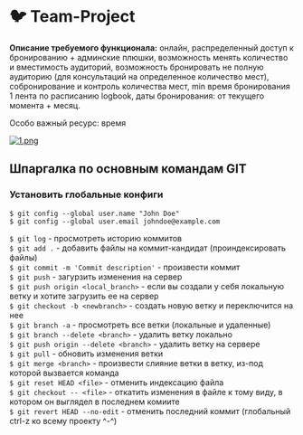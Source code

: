# 🐦 Team-Project

<b>Описание требуемого функционала:</b> онлайн, распределенный доступ к бронированию + админские плюшки, возможность менять количество и вместимость аудиторий, возможность бронировать не полную аудиторию (для консультаций на определенное количество мест), собронирование и контроль количества мест, min время бронирования 1 лента по расписанию logbook, даты бронирования: от текущего момента + месяц.

Особо важный ресурс:  время

[![1.png](https://i.postimg.cc/W1CPGT2P/1.png)](https://postimg.cc/dh2XvMkW)

## Шпаргалка по основным командам GIT<br>
### Установить глобальные конфиги
```$ git config --global user.name "John Doe"```<br>
```$ git config --global user.email johndoe@example.com```<br>

```$ git log``` - просмотреть историю коммитов<br>
```$ git add .``` - добавить файлы на коммит-кандидат (проиндексировать файлы)<br>
```$ git commit -m 'Commit description'``` - произвести коммит<br>
```$ git push``` - загурзить изменения на сервер<br>
```$ git push origin <local_branch>``` - если вы создали у себя локальную ветку и хотите загрузить ее на сервер<br>
```$ git checkout -b <newbranch>``` - создать новую ветку и переключится на нее<br>
```$ git branch -a``` - просмотреть все ветки (локальные и удаленные)<br>
```$ git branch --delete <branch>``` - удалить ветку локально<br>
```$ git push origin --delete <branch>``` - удалить ветку на сервере<br>
```$ git pull``` - обновить изменения ветки<br>
```$ git merge <branch>``` - произвести слияние ветки <branch> в ветку, из-под которой вызвается команда<br>
```$ git reset HEAD <file>``` - отменить индексацию файла<br>
```$ git checkout -- <file>``` - откатить изменения в файле к тому виду, в котором он выглядел в последнем комиите<br>
```$ git revert HEAD --no-edit``` - отменить последний коммит (глобальный ctrl-z ко всему проекту ^-^) <br> 
  
